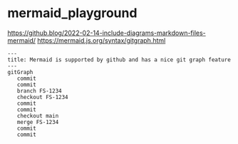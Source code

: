 # mermaid_playground

https://github.blog/2022-02-14-include-diagrams-markdown-files-mermaid/
https://mermaid.js.org/syntax/gitgraph.html


```mermaid
---
title: Mermaid is supported by github and has a nice git graph feature
---
gitGraph
   commit
   commit
   branch FS-1234
   checkout FS-1234
   commit
   commit
   checkout main
   merge FS-1234
   commit
   commit
```
